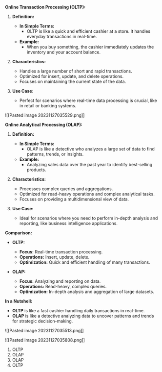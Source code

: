 **Online Transaction Processing (OLTP):**

1. **Definition:**
    
    - **In Simple Terms:**
        - OLTP is like a quick and efficient cashier at a store. It handles everyday transactions in real-time.
    - **Example:**
        - When you buy something, the cashier immediately updates the inventory and your account balance.
2. **Characteristics:**
    
    - Handles a large number of short and rapid transactions.
    - Optimized for insert, update, and delete operations.
    - Focuses on maintaining the current state of the data.
3. **Use Case:**
    
    - Perfect for scenarios where real-time data processing is crucial, like in retail or banking systems.

![[Pasted image 20231127035529.png]]

**Online Analytical Processing (OLAP):**

1. **Definition:**
    
    - **In Simple Terms:**
        - OLAP is like a detective who analyzes a large set of data to find patterns, trends, or insights.
    - **Example:**
        - Analyzing sales data over the past year to identify best-selling products.
2. **Characteristics:**
    
    - Processes complex queries and aggregations.
    - Optimized for read-heavy operations and complex analytical tasks.
    - Focuses on providing a multidimensional view of data.
3. **Use Case:**
    
    - Ideal for scenarios where you need to perform in-depth analysis and reporting, like business intelligence applications.

**Comparison:**

- **OLTP:**
    
    - **Focus:** Real-time transaction processing.
    - **Operations:** Insert, update, delete.
    - **Optimization:** Quick and efficient handling of many transactions.
- **OLAP:**
    
    - **Focus:** Analyzing and reporting on data.
    - **Operations:** Read-heavy, complex queries.
    - **Optimization:** In-depth analysis and aggregation of large datasets.

**In a Nutshell:**

- **OLTP** is like a fast cashier handling daily transactions in real-time.
- **OLAP** is like a detective analyzing data to uncover patterns and trends for strategic decision-making.


![[Pasted image 20231127035513.png]]




![[Pasted image 20231127035808.png]]
1. OLTP
2. OLAP
3. OLAP
4. OLTP
